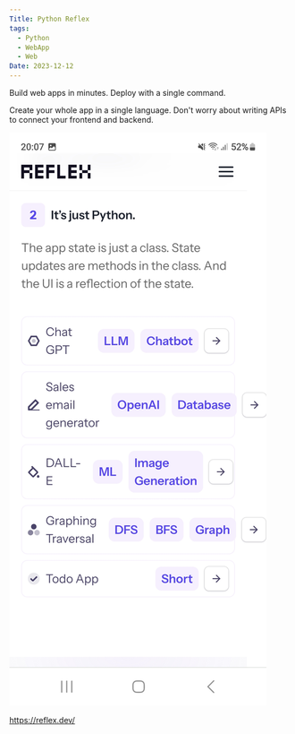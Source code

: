 ```yaml
---
Title: Python Reflex
tags:
  - Python
  - WebApp
  - Web
Date: 2023-12-12
---
```


Build web apps in minutes. Deploy with a single command. 

Create your whole app in a single language. Don't worry about writing APIs to connect your frontend and backend.


![](../_asset/Screenshot_20231212_200710_Brave.jpg)

https://reflex.dev/

